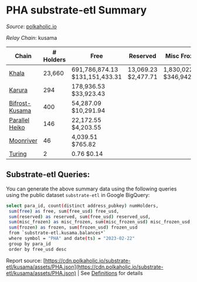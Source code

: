 # PHA substrate-etl Summary

_Source_: [polkaholic.io](https://polkaholic.io)

*Relay Chain*: kusama


| Chain | # Holders | Free | Reserved | Misc Frozen | Frozen | Price | AssetID |
| ----- | --------- | ---- | -------- | ----------- | ------ | ----- | ------- |
| [Khala](/kusama/2004-khala) | 23,660 | 691,786,874.13 $131,151,433.31 | 13,069.23 $2,477.71 | 1,830,022.05  $346,942.13 | 1,406.9 $266.72 | $0.19 | `{"Token":"PHA"}` |
| [Karura](/kusama/2000-karura) | 294 | 178,936.53 $33,923.43 |   |    |   | $0.19 | `{"Token":"PHA"}` |
| [Bifrost-Kusama](/kusama/2001-bifrost-ksm) | 400 | 54,287.09 $10,291.94 |   |    |   | $0.19 | `{"Token":"PHA"}` |
| [Parallel Heiko](/kusama/2085-parallel-heiko) | 146 | 22,172.55 $4,203.55 |   |    |   | $0.19 | `{"Token":"115"}` |
| [Moonriver](/kusama/2023-moonriver) | 46 | 4,039.51 $765.82 |   |    |   | $0.19 | `{"Token":"189307976387032586987344677431204943363"}` |
| [Turing](/kusama/2114-turing) | 2 | 0.76 $0.14 |   |    |   | $0.19 | `{"Token":"7"}` |
## Substrate-etl Queries:
You can generate the above summary data using the following queries using the public dataset `substrate-etl` in Google BigQuery:
```bash
select para_id, count(distinct address_pubkey) numHolders, 
 sum(free) as free, sum(free_usd) free_usd,
 sum(reserved) as reserved, sum(free_usd) reserved_usd,
 sum(misc_frozen) as misc_frozen, sum(misc_frozen_usd) misc_frozen_usd,
 sum(frozen) as frozen, sum(frozen_usd) frozen_usd
 from `substrate-etl.kusama.balances*` 
 where symbol = "PHA" and date(ts) = "2023-02-22"
 group by para_id
 order by free_usd desc
```


Report source: [https://cdn.polkaholic.io/substrate-etl/kusama/assets/PHA.json](https://cdn.polkaholic.io/substrate-etl/kusama/assets/PHA.json) | See [Definitions](/DEFINITIONS.md) for details
